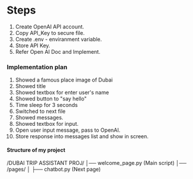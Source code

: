 # Steps
1. Create OpenAI API account.
2. Copy API_Key to secure file.
3. Create .env - enviranment variable.
4. Store API Key.
5. Refer Open AI Doc and Implement.


### Implementation plan
1. Showed a famous place image of Dubai
2. Showed title
3. Showed textbox for enter user's name
4. Showed button to "say hello"
5. Time sleep for 3 seconds
6. Switched to next file
7. Showed messages.
8. Showed textbox for input.
9. Open user input message, pass to OpenAI.
10. Store response into messages list and show in screen.

#### Structure of my project
/DUBAI TRIP ASSISTANT PROJ/
│── welcome_page.py  (Main script)
│── /pages/
│   ├── chatbot.py   (Next page)
